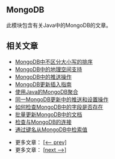 ## MongoDB

此模块包含有关Java中的MongoDB的文章。

## 相关文章

+ [MongoDB中不区分大小写的排序](docs/MongoDB中不区分大小写的排序.md)
+ [MongoDB中的地理空间支持](docs/MongoDB中的地理空间支持.md)
+ [MongoDB中的推送操作](docs/MongoDB中的推送操作.md)
+ [MongoDB更新插入指南](docs/MongoDB更新插入指南.md)
+ [使用Java的MongoDB聚合](docs/使用Java的MongoDB聚合.md)
+ [同一MongoDB更新中的推送和设置操作](docs/同一MongoDB更新中的推送和设置操作.md)
+ [如何检查MongoDB中的字段是否存在](docs/如何检查MongoDB中的字段是否存在.md)
+ [批量更新MongoDB中的文档](docs/批量更新MongoDB中的文档.md)
+ [检查与MongoDB的连接](docs/检查与MongoDB的连接.md)
+ [通过键名从MongoDB中检索值](docs/通过键名从MongoDB中检索值.md)

- 更多文章： [[<-- prev]](../java-mongodb-1/README.md)
- 更多文章： [[next -->]](../java-mongodb-3/README.md)